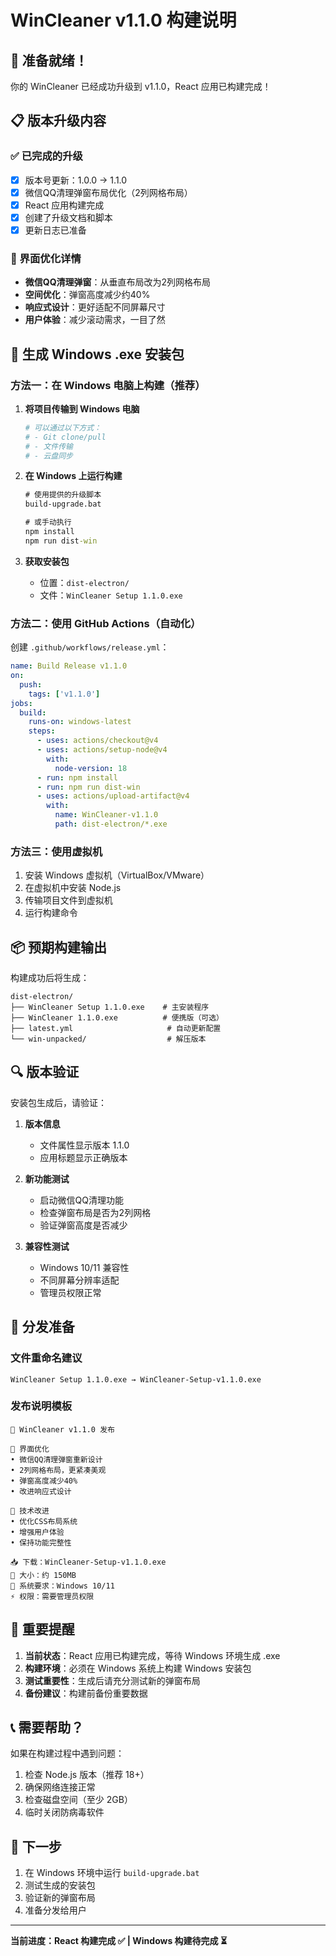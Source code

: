 # WinCleaner v1.1.0 构建说明

## 🎉 准备就绪！

你的 WinCleaner 已经成功升级到 v1.1.0，React 应用已构建完成！

## 📋 版本升级内容

### ✅ 已完成的升级
- [x] 版本号更新：1.0.0 → 1.1.0
- [x] 微信QQ清理弹窗布局优化（2列网格布局）
- [x] React 应用构建完成
- [x] 创建了升级文档和脚本
- [x] 更新日志已准备

### 🎨 界面优化详情
- **微信QQ清理弹窗**：从垂直布局改为2列网格布局
- **空间优化**：弹窗高度减少约40%
- **响应式设计**：更好适配不同屏幕尺寸
- **用户体验**：减少滚动需求，一目了然

## 🚀 生成 Windows .exe 安装包

### 方法一：在 Windows 电脑上构建（推荐）

1. **将项目传输到 Windows 电脑**
   ```bash
   # 可以通过以下方式：
   # - Git clone/pull
   # - 文件传输
   # - 云盘同步
   ```

2. **在 Windows 上运行构建**
   ```cmd
   # 使用提供的升级脚本
   build-upgrade.bat
   
   # 或手动执行
   npm install
   npm run dist-win
   ```

3. **获取安装包**
   - 位置：`dist-electron/`
   - 文件：`WinCleaner Setup 1.1.0.exe`

### 方法二：使用 GitHub Actions（自动化）

创建 `.github/workflows/release.yml`：

```yaml
name: Build Release v1.1.0
on:
  push:
    tags: ['v1.1.0']
jobs:
  build:
    runs-on: windows-latest
    steps:
      - uses: actions/checkout@v4
      - uses: actions/setup-node@v4
        with:
          node-version: 18
      - run: npm install
      - run: npm run dist-win
      - uses: actions/upload-artifact@v4
        with:
          name: WinCleaner-v1.1.0
          path: dist-electron/*.exe
```

### 方法三：使用虚拟机

1. 安装 Windows 虚拟机（VirtualBox/VMware）
2. 在虚拟机中安装 Node.js
3. 传输项目文件到虚拟机
4. 运行构建命令

## 📦 预期构建输出

构建成功后将生成：

```
dist-electron/
├── WinCleaner Setup 1.1.0.exe    # 主安装程序
├── WinCleaner 1.1.0.exe          # 便携版（可选）
├── latest.yml                     # 自动更新配置
└── win-unpacked/                  # 解压版本
```

## 🔍 版本验证

安装包生成后，请验证：

1. **版本信息**
   - 文件属性显示版本 1.1.0
   - 应用标题显示正确版本

2. **新功能测试**
   - 启动微信QQ清理功能
   - 检查弹窗布局是否为2列网格
   - 验证弹窗高度是否减少

3. **兼容性测试**
   - Windows 10/11 兼容性
   - 不同屏幕分辨率适配
   - 管理员权限正常

## 🎯 分发准备

### 文件重命名建议
```
WinCleaner Setup 1.1.0.exe → WinCleaner-Setup-v1.1.0.exe
```

### 发布说明模板
```
🎉 WinCleaner v1.1.0 发布

🎨 界面优化
• 微信QQ清理弹窗重新设计
• 2列网格布局，更紧凑美观
• 弹窗高度减少40%
• 改进响应式设计

🔧 技术改进
• 优化CSS布局系统
• 增强用户体验
• 保持功能完整性

📥 下载：WinCleaner-Setup-v1.1.0.exe
💾 大小：约 150MB
🔧 系统要求：Windows 10/11
⚡ 权限：需要管理员权限
```

## 🚨 重要提醒

1. **当前状态**：React 应用已构建完成，等待 Windows 环境生成 .exe
2. **构建环境**：必须在 Windows 系统上构建 Windows 安装包
3. **测试重要性**：生成后请充分测试新的弹窗布局
4. **备份建议**：构建前备份重要数据

## 📞 需要帮助？

如果在构建过程中遇到问题：

1. 检查 Node.js 版本（推荐 18+）
2. 确保网络连接正常
3. 检查磁盘空间（至少 2GB）
4. 临时关闭防病毒软件

## 🎊 下一步

1. 在 Windows 环境中运行 `build-upgrade.bat`
2. 测试生成的安装包
3. 验证新的弹窗布局
4. 准备分发给用户

---

**当前进度：React 构建完成 ✅ | Windows 构建待完成 ⏳**
